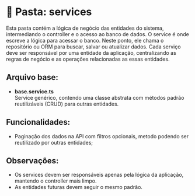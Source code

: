 
# 📂 Pasta: services

Esta pasta contém a lógica de negócio das entidades do sistema, intermediando o controller e o acesso ao banco de dados. O service é onde escreve a lógica para acessar o banco. Neste ponto, ele chama o repositório ou ORM para buscar, salvar ou atualizar dados. Cada serviço deve ser responsável por uma entidade da aplicação, centralizando as regras de negócio e as operações relacionadas as essas entidades.

## Arquivo base:

- **base.service.ts**  
  Service genérico, contendo uma classe abstrata com métodos padrão reutilizáveis (CRUD) para outras entidades.

## Funcionalidades:

- Paginação dos dados na API com filtros opcionais, metodo podendo ser reutilizado por outras entidades;

## Observações:
- Os services devem ser responsáveis apenas pela lógica da aplicação, mantendo o controller mais limpo.
- As entidades futuras devem seguir o mesmo padrão.
